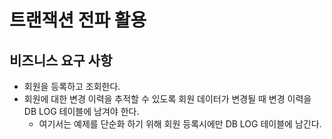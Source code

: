 # 트랜잭션 전파 활용

## 비즈니스 요구 사항

- 회원을 등록하고 조회한다.
- 회원에 대한 변경 이력을 추적할 수 있도록 회원 데이터가 변경될 때 변경 이력을 DB LOG 테이블에 남겨야 한다.
  - 여기서는 예제를 단순화 하기 위해 회원 등록시에만 DB LOG 테이블에 남긴다.
